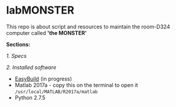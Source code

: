 # labMONSTER

This repo is about script and resources to maintain the room-D324 computer called **'the MONSTER'**

**Sections:**

_1. Specs_

_2. Installed software_

* [EasyBuild](https://easybuild.readthedocs.io/en/latest/index.html) (in progress)
* Matlab 2017a - copy this on the terminal to open it `/usr/local/MATLAB/R2017a/matlab` 
* Python 2.7.5
